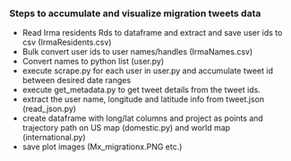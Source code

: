 ### Steps to accumulate and visualize migration tweets data
- Read Irma residents Rds to dataframe and extract and save user ids to csv (IrmaResidents.csv)
- Bulk convert user ids to user names/handles (IrmaNames.csv)
- Convert names to python list (user.py)
- execute scrape.py for each user in user.py and accumulate tweet id between desired date ranges
- execute get_metadata.py to get tweet details from the tweet ids.
- extract the user name, longitude and latitude info from tweet.json (read_json.py)
- create dataframe with long/lat columns and project as points and trajectory path on US map (domestic.py) and world map (international.py)
- save plot images (Mx_migrationx.PNG etc.)
